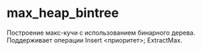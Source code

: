 # max_heap_bintree
Построение макс-кучи с использованием бинарного дерева. Поддерживает операции Insert &lt;приоритет>; ExtractMax.
